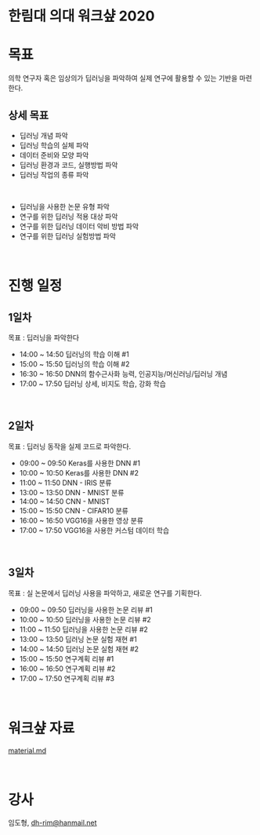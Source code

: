 # 한림대 의대 워크샾 2020

# 목표

의학 연구자 혹은 임상의가 딥러닝을 파악하여 실제 연구에 활용할 수 있는 기반을 마련한다.

## 상세 목표

- 딥러닝 개념 파악
- 딥러닝 학습의 실체 파악
- 데이터 준비와 모양 파악
- 딥러닝 환경과 코드, 실행방법 파악
- 딥러닝 작업의 종류 파악

<br>

- 딥러닝을 사용한 논문 유형 파악
- 연구를 위한 딥러닝 적용 대상 파악
- 연구를 위한 딥러닝 데이터 악비 방법 파악
- 연구를 위한 딥러닝 실험방법 파악

<br>


# 진행 일정

## 1일차
목표 : 딥러닝을 파악한다

- 14:00 ~ 14:50 딥러닝의 학습 이해 #1
- 15:00 ~ 15:50 딥러닝의 학습 이해 #2
- 16:30 ~ 16:50 DNN의 함수근사화 능력, 인공지능/머신러닝/딥러닝 개념
- 17:00 ~ 17:50 딥러닝 상세, 비지도 학습, 강화 학습


<br>

## 2일차
목표 : 딥러닝 동작을 실제 코드로 파악한다.

- 09:00 ~ 09:50 Keras를 사용한 DNN #1
- 10:00 ~ 10:50 Keras를 사용한 DNN #2
- 11:00 ~ 11:50 DNN - IRIS 분류
- 13:00 ~ 13:50 DNN - MNIST 분류
- 14:00 ~ 14:50 CNN - MNIST
- 15:00 ~ 15:50 CNN - CIFAR10 분류
- 16:00 ~ 16:50 VGG16을 사용한 영상 분류
- 17:00 ~ 17:50 VGG16을 사용한 커스텀 데이터 학습

<br>

## 3일차
목표 : 실 논문에서 딥러닝 사용을 파악하고, 새로운 연구를 기획한다.

- 09:00 ~ 09:50 딥러닝을 사용한 논문 리뷰 #1
- 10:00 ~ 10:50 딥러닝을 사용한 논문 리뷰 #2
- 11:00 ~ 11:50 딥러닝을 사용한 논문 리뷰 #2
- 13:00 ~ 13:50 딥러닝 논문 실험 재현 #1
- 14:00 ~ 14:50 딥러닝 논문 실험 재현 #2
- 15:00 ~ 15:50 연구계획 리뷰 #1
- 16:00 ~ 16:50 연구계획 리뷰 #2
- 17:00 ~ 17:50 연구계획 리뷰 #3


<br>


# 워크샾 자료

[material.md](material.md)


<br>

# 강사

임도형, dh-rim@hanmail.net




